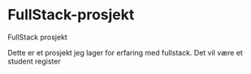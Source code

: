 # FullStack-prosjekt
FullStack prosjekt

Dette er et prosjekt jeg lager for erfaring med fullstack. 
Det vil være et student register
